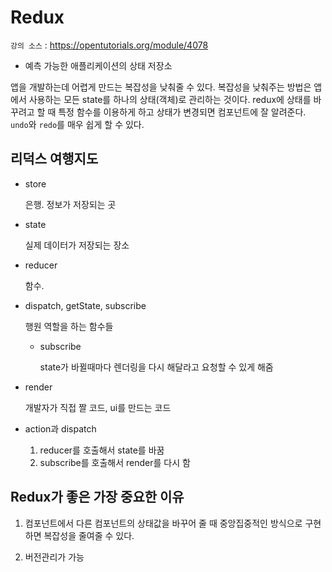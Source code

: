 # Redux

`강의 소스` : https://opentutorials.org/module/4078

- 예측 가능한 애플리케이션의 상태 저장소

앱을 개발하는데 어렵게 만드는 복잡성을 낮춰줄 수 있다. 복잡성을 낮춰주는 방법은 앱에서 사용하는 모든 state를 하나의 상태(객체)로 관리하는 것이다. redux에 상태를 바꾸려고 할 때 특정 함수를 이용하게 하고 상태가 변경되면 컴포넌트에 잘 알려준다. `undo`와 `redo`를 매우 쉽게 할 수 있다.

## 리덕스 여행지도

- store

  은행. 정보가 저장되는 곳

- state

  실제 데이터가 저장되는 장소

- reducer

  함수.

- dispatch, getState, subscribe

  행원 역할을 하는 함수들

  - subscribe

    state가 바뀔때마다 렌더링을 다시 해달라고 요청할 수 있게 해줌

- render

  개발자가 직접 짤 코드, ui를 만드는 코드

- action과 dispatch

  1. reducer를 호출해서 state를 바꿈
  2. subscribe를 호출해서 render를 다시 함



## Redux가 좋은 가장 중요한 이유

1. 컴포넌트에서 다른 컴포넌트의 상태값을 바꾸어 줄 때 중앙집중적인 방식으로 구현하면 복잡성을 줄여줄 수 있다.

2. 버전관리가 가능